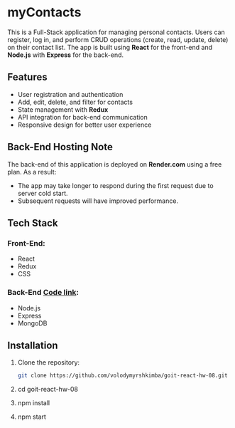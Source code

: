 # myContacts

This is a Full-Stack application for managing personal contacts. Users can register, log in, and perform CRUD operations (create, read, update, delete) on their contact list. The app is built using **React** for the front-end and **Node.js** with **Express** for the back-end.

## Features

- User registration and authentication
- Add, edit, delete, and filter for contacts
- State management with **Redux**
- API integration for back-end communication
- Responsive design for better user experience

## Back-End Hosting Note

The back-end of this application is deployed on **Render.com** using a free plan. As a result:
- The app may take longer to respond during the first request due to server cold start.
- Subsequent requests will have improved performance.

## Tech Stack

### Front-End:
- React
- Redux
- CSS

### Back-End [Code link](https://github.com/volodymyrshkimba/node-blended/tree/mycontacts):
- Node.js
- Express
- MongoDB

## Installation

1. Clone the repository:
   ```bash
   git clone https://github.com/volodymyrshkimba/goit-react-hw-08.git
2. cd goit-react-hw-08

3. npm install

4. npm start
